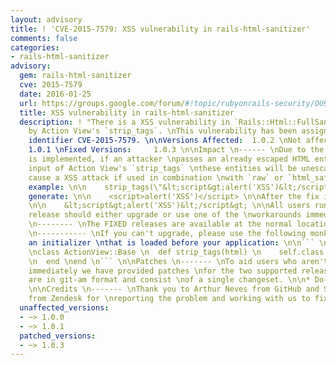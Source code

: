```yaml
---
layout: advisory
title: ! 'CVE-2015-7579: XSS vulnerability in rails-html-sanitizer'
comments: false
categories:
- rails-html-sanitizer
advisory:
  gem: rails-html-sanitizer
  cve: 2015-7579
  date: 2016-01-25
  url: https://groups.google.com/forum/#!topic/rubyonrails-security/OU9ugTZcbjc
  title: XSS vulnerability in rails-html-sanitizer
  description: ! "There is a XSS vulnerability in `Rails::Html::FullSanitizer` used
    by Action View's `strip_tags`. \nThis vulnerability has been assigned the CVE
    identifier CVE-2015-7579. \n\nVersions Affected:  1.0.2 \nNot affected:       1.0.0,
    1.0.1 \nFixed Versions:     1.0.3 \n\nImpact \n------ \nDue to the way that `Rails::Html::FullSanitizer`
    is implemented, if an attacker \npasses an already escaped HTML entity to the
    input of Action View's `strip_tags` \nthese entities will be unescaped what may
    cause a XSS attack if used in combination \nwith `raw` or `html_safe`. \n\nFor
    example: \n\n    strip_tags(\"&lt;script&gt;alert('XSS')&lt;/script&gt;\") \n\nWould
    generate: \n\n    <script>alert('XSS')</script> \n\nAfter the fix it will generate:
    \n\n    &lt;script&gt;alert('XSS')&lt;/script&gt; \n\nAll users running an affected
    release should either upgrade or use one of the \nworkarounds immediately. \n\nReleases
    \n-------- \nThe FIXED releases are available at the normal locations. \n\nWorkarounds
    \n----------- \nIf you can't upgrade, please use the following monkey patch in
    an initializer \nthat is loaded before your application: \n\n``` \n$ cat config/initializers/strip_tags_fix.rb
    \nclass ActionView::Base \n  def strip_tags(html) \n    self.class.full_sanitizer.sanitize(html)
    \n  end \nend \n``` \n\nPatches \n------- \nTo aid users who aren't able to upgrade
    immediately we have provided patches \nfor the two supported release series. They
    are in git-am format and consist \nof a single changeset. \n\n* Do-not-unescape-already-escaped-HTML-entities.patch
    \n\nCredits \n------- \nThank you to Arthur Neves from GitHub and Spyros Livathinos
    from Zendesk for \nreporting the problem and working with us to fix it. \n"
  unaffected_versions:
  - ~> 1.0.0
  - ~> 1.0.1
  patched_versions:
  - ~> 1.0.3
---
```

